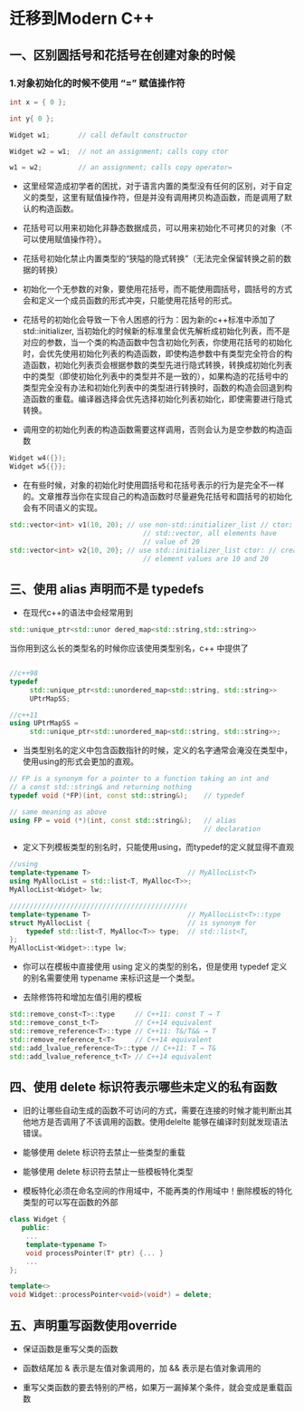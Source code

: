 # 迁移到Modern C++

## 一、区别圆括号和花括号在创建对象的时候

### 1.对象初始化的时候不使用 “=” 赋值操作符

```cpp
int x = { 0 };

int y{ 0 };

Widget w1;       // call default constructor

Widget w2 = w1;  // not an assignment; calls copy ctor

w1 = w2;         // an assignment; calls copy operator=
``` 
- 这里经常造成初学者的困扰，对于语言内置的类型没有任何的区别，对于自定义的类型，这里有赋值操作符，但是并没有调用拷贝构造函数，而是调用了默认的构造函数。

- 花括号可以用来初始化非静态数据成员，可以用来初始化不可拷贝的对象（不可以使用赋值操作符）。

- 花括号初始化禁止内置类型的“狭隘的隐式转换”（无法完全保留转换之前的数据的转换）

- 初始化一个无参数的对象，要使用花括号，而不能使用圆括号，圆括号的方式会和定义一个成员函数的形式冲突，只能使用花括号的形式。

- 花括号的初始化会导致一下令人困惑的行为：因为新的c++标准中添加了std::initializer, 当初始化的时候新的标准里会优先解析成初始化列表，而不是对应的参数，当一个类的构造函数中包含初始化列表，你使用花括号的初始化时，会优先使用初始化列表的构造函数，即使构造参数中有类型完全符合的构造函数，初始化列表页会根据参数的类型先进行隐式转换，转换成初始化列表中的类型（即使初始化列表中的类型并不是一致的），如果构造的花括号中的类型完全没有办法和初始化列表中的类型进行转换时，函数的构造会回退到构造函数的重载。编译器选择会优先选择初始化列表初始化，即使需要进行隐式转换。

- 调用空的初始化列表的构造函数需要这样调用，否则会认为是空参数的构造函数

```cpp
Widget w4({}); 
Widget w5{{}};
```

- 在有些时候，对象的初始化时使用圆括号和花括号表示的行为是完全不一样的。文章推荐当你在实现自己的构造函数时尽量避免花括号和圆括号的初始化会有不同语义的实现。

```cpp
std::vector<int> v1(10, 20); // use non-std::initializer_list // ctor: create 10-element
                                 // std::vector, all elements have
                                 // value of 20
std::vector<int> v2{10, 20}; // use std::initializer_list ctor: // create 2-element std::vector,
                                 // element values are 10 and 20
```
## 三、使用 alias 声明而不是 typedefs

- 在现代c++的语法中会经常用到 
```cpp
std::unique_ptr<std::unor dered_map<std::string,std::string>>
```
当你用到这么长的类型名的时候你应该使用类型别名，c++ 中提供了
```cpp

//c++98
typedef
     std::unique_ptr<std::unordered_map<std::string, std::string>>
     UPtrMapSS;

//c++11
using UPtrMapSS =
     std::unique_ptr<std::unordered_map<std::string, std::string>>;
```
- 当类型别名的定义中包含函数指针的时候，定义的名字通常会淹没在类型中，使用using的形式会更加的直观。
```cpp
// FP is a synonym for a pointer to a function taking an int and 
// a const std::string& and returning nothing
typedef void (*FP)(int, const std::string&);    // typedef

// same meaning as above
using FP = void (*)(int, const std::string&);   // alias
                                                // declaration
```

- 定义下列模板类型的别名时，只能使用using，而typedef的定义就显得不直观
```cpp
//using 
template<typename T>                        // MyAllocList<T> 
using MyAllocList = std::list<T, MyAlloc<T>>;
MyAllocList<Widget> lw;

////////////////////////////////////////////
template<typename T>                        // MyAllocList<T>::type 
struct MyAllocList {                        // is synonym for
    typedef std::list<T, MyAlloc<T>> type;  // std::list<T,
};
MyAllocList<Widget>::type lw;
```

- 你可以在模板中直接使用 using 定义的类型的别名，但是使用 typedef 定义的别名需要使用 typename 来标识这是一个类型。

- 去除修饰符和增加左值引用的模板
```cpp
std::remove_const<T>::type     // C++11: const T → T
std::remove_const_t<T>         // C++14 equivalent
std::remove_reference<T>::type // C++11: T&/T&& → T
std::remove_reference_t<T>     // C++14 equivalent
std::add_lvalue_reference<T>::type // C++11: T → T&
std::add_lvalue_reference_t<T> // C++14 equivalent
```
## 四、使用 delete 标识符表示哪些未定义的私有函数
- 旧的让哪些自动生成的函数不可访问的方式，需要在连接的时候才能判断出其他地方是否调用了不该调用的函数。使用delelte 能够在编译时刻就发现语法错误。

- 能够使用 delete 标识符去禁止一些类型的重载

- 能够使用 delete 标识符去禁止一些模板特化类型

- 模板特化必须在命名空间的作用域中，不能再类的作用域中！删除模板的特化类型的可以写在函数的外部
```cpp
class Widget {
   public:
    ...
    template<typename T>
    void processPointer(T* ptr) {... }
    ...
};

template<>
void Widget::processPointer<void>(void*) = delete;
```

## 五、声明重写函数使用override

- 保证函数是重写父类的函数

- 函数结尾加 & 表示是左值对象调用的，加 && 表示是右值对象调用的

- 重写父类函数的要去特别的严格，如果万一漏掉某个条件，就会变成是重载函数

